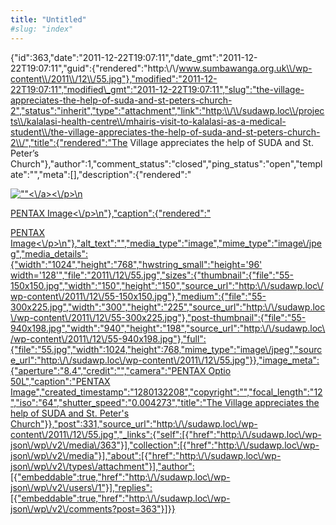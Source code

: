 ```yaml
---
title: "Untitled"
#slug: "index"
---
```


{"id":363,"date":"2011-12-22T19:07:11","date\_gmt":"2011-12-22T19:07:11","guid":{"rendered":"http:\\/\\/www.sumbawanga.org.uk\\/wp-content\\/2011\\/12\\/55.jpg"},"modified":"2011-12-22T19:07:11","modified\_gmt":"2011-12-22T19:07:11","slug":"the-village-appreciates-the-help-of-suda-and-st-peters-church-2","status":"inherit","type":"attachment","link":"http:\\/\\/sudawp.loc\\/projects\\/kalalasi-health-centre\\/mhairis-visit-to-kalalasi-as-a-medical-student\\/the-village-appreciates-the-help-of-suda-and-st-peters-church-2\\/","title":{"rendered":"The Village appreciates the help of SUDA and St. Peter’s Church"},"author":1,"comment\_status":"closed","ping\_status":"open","template":"","meta":\[\],"description":{"rendered":"

[![\"\"](\"http:\/\/sudawp.loc\/wp-content\/2011\/12\/55-300x225.jpg\")<\\/a><\\/p>\\n](http:\/\/sudawp.loc\/wp-content\/2011\/12\/55.jpg)

[PENTAX Image<\\/p>\\n"},"caption":{"rendered":"](http:\/\/sudawp.loc\/wp-content\/2011\/12\/55.jpg)

[PENTAX Image<\\/p>\\n"},"alt\_text":"","media\_type":"image","mime\_type":"image\\/jpeg","media\_details":{"width":"1024","height":"768","hwstring\_small":"height='96' width='128'","file":"2011\\/12\\/55.jpg","sizes":{"thumbnail":{"file":"55-150x150.jpg","width":"150","height":"150","source\_url":"http:\\/\\/sudawp.loc\\/wp-content\\/2011\\/12\\/55-150x150.jpg"},"medium":{"file":"55-300x225.jpg","width":"300","height":"225","source\_url":"http:\\/\\/sudawp.loc\\/wp-content\\/2011\\/12\\/55-300x225.jpg"},"post-thumbnail":{"file":"55-940x198.jpg","width":"940","height":"198","source\_url":"http:\\/\\/sudawp.loc\\/wp-content\\/2011\\/12\\/55-940x198.jpg"},"full":{"file":"55.jpg","width":1024,"height":768,"mime\_type":"image\\/jpeg","source\_url":"http:\\/\\/sudawp.loc\\/wp-content\\/2011\\/12\\/55.jpg"}},"image\_meta":{"aperture":"8.4","credit":"","camera":"PENTAX Optio 50L","caption":"PENTAX Image","created\_timestamp":"1280132208","copyright":"","focal\_length":"12","iso":"64","shutter\_speed":"0.004273","title":"The Village appreciates the help of SUDA and St. Peter's Church"}},"post":331,"source\_url":"http:\\/\\/sudawp.loc\\/wp-content\\/2011\\/12\\/55.jpg","\_links":{"self":\[{"href":"http:\\/\\/sudawp.loc\\/wp-json\\/wp\\/v2\\/media\\/363"}\],"collection":\[{"href":"http:\\/\\/sudawp.loc\\/wp-json\\/wp\\/v2\\/media"}\],"about":\[{"href":"http:\\/\\/sudawp.loc\\/wp-json\\/wp\\/v2\\/types\\/attachment"}\],"author":\[{"embeddable":true,"href":"http:\\/\\/sudawp.loc\\/wp-json\\/wp\\/v2\\/users\\/1"}\],"replies":\[{"embeddable":true,"href":"http:\\/\\/sudawp.loc\\/wp-json\\/wp\\/v2\\/comments?post=363"}\]}}](http:\/\/sudawp.loc\/wp-content\/2011\/12\/55.jpg)